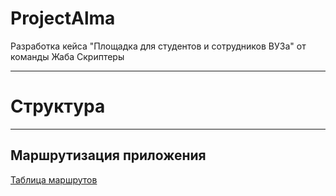 # ProjectAlma
Разработка кейса "Площадка для студентов и сотрудников ВУЗа" от команды Жаба Скриптеры

---

# Структура

---

## Маршрутизация приложения

[Таблица маршрутов](https://docs.google.com/spreadsheets/d/1ZnV2uxRCv0PQeozxkxVF2pe3JshnAZnnObwkWCyEefY/edit?usp=sharing)
